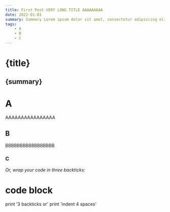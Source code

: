 ```yaml
---
title: First Post VERY LONG TITLE AAAAAAAAA
date: 2022-01-01
summary: Summary Lorem ipsum dolor sit amet, consectetur adipiscing elit. Cras ac placerat nibh, eget scelerisque metus. Ut et volutpat mi dera.
tags:
    - A
    - B
    - C
---
```



# {title}

## {summary}

# A
AAAAAAAAAAAAAAAA
## B
BBBBBBBBBBBBBBBBB
### C
*Or, wrap your code in three backticks:*

# code block
print '3 backticks or'
print 'indent 4 spaces'

